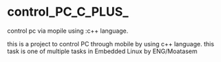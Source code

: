 # control_PC_C_PLUS_
control pc via mopile using :c++ language.

this is a project to control PC through mobile by using c++ language.
this task is one of multiple tasks in Embedded Linux by ENG/Moatasem
